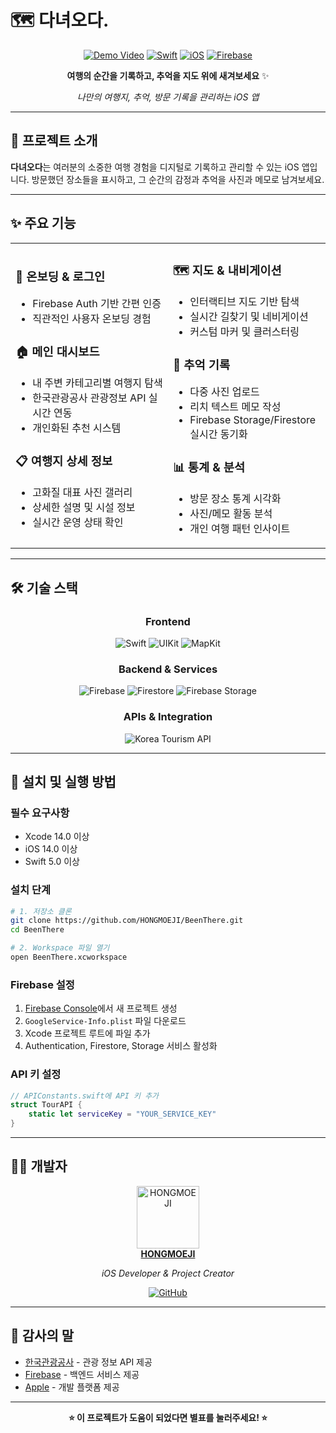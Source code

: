 # 🗺️ 다녀오다.

<div align="center">

[![Demo Video](https://img.shields.io/badge/YouTube-Project%20Demo-FF0000?style=for-the-badge&logo=youtube&logoColor=white)](https://youtu.be/dKOGrfb-Lrg)
[![Swift](https://img.shields.io/badge/Swift-FA7343?style=for-the-badge&logo=swift&logoColor=white)](https://swift.org/)
[![iOS](https://img.shields.io/badge/iOS-000000?style=for-the-badge&logo=ios&logoColor=white)](https://developer.apple.com/ios/)
[![Firebase](https://img.shields.io/badge/Firebase-FFCA28?style=for-the-badge&logo=firebase&logoColor=black)](https://firebase.google.com/)

**여행의 순간을 기록하고, 추억을 지도 위에 새겨보세요** ✨

*나만의 여행지, 추억, 방문 기록을 관리하는 iOS 앱*

</div>

---

## 🌟 프로젝트 소개

**다녀오다**는 여러분의 소중한 여행 경험을 디지털로 기록하고 관리할 수 있는 iOS 앱입니다. 
방문했던 장소들을 표시하고, 그 순간의 감정과 추억을 사진과 메모로 남겨보세요.

---

## ✨ 주요 기능

<table>
<tr>
<td width="50%">

### 🚪 **온보딩 & 로그인**
- Firebase Auth 기반 간편 인증
- 직관적인 사용자 온보딩 경험

### 🏠 **메인 대시보드**
- 내 주변 카테고리별 여행지 탐색
- 한국관광공사 관광정보 API 실시간 연동
- 개인화된 추천 시스템

### 📋 **여행지 상세 정보**
- 고화질 대표 사진 갤러리
- 상세한 설명 및 시설 정보
- 실시간 운영 상태 확인

</td>
<td width="50%">

### 🗺️ **지도 & 내비게이션**
- 인터랙티브 지도 기반 탐색
- 실시간 길찾기 및 네비게이션
- 커스텀 마커 및 클러스터링

### 💭 **추억 기록**
- 다중 사진 업로드
- 리치 텍스트 메모 작성
- Firebase Storage/Firestore 실시간 동기화

### 📊 **통계 & 분석**
- 방문 장소 통계 시각화
- 사진/메모 활동 분석
- 개인 여행 패턴 인사이트

</td>
</tr>
</table>

---

## 🛠️ 기술 스택

<div align="center">

### **Frontend**
![Swift](https://img.shields.io/badge/Swift-FA7343?style=for-the-badge&logo=swift&logoColor=white)
![UIKit](https://img.shields.io/badge/UIKit-2396F3?style=for-the-badge&logo=apple&logoColor=white)
![MapKit](https://img.shields.io/badge/MapKit-4A90E2?style=for-the-badge&logo=apple&logoColor=white)

### **Backend & Services**
![Firebase](https://img.shields.io/badge/Firebase-FFCA28?style=for-the-badge&logo=firebase&logoColor=black)
![Firestore](https://img.shields.io/badge/Firestore-FF6F00?style=for-the-badge&logo=firebase&logoColor=white)
![Firebase Storage](https://img.shields.io/badge/Firebase_Storage-FF8C00?style=for-the-badge&logo=firebase&logoColor=white)

### **APIs & Integration**
![Korea Tourism API](https://img.shields.io/badge/한국관광공사_API-00A86B?style=for-the-badge&logo=southkorea&logoColor=white)

</div>

---

## 🚀 설치 및 실행 방법

### **필수 요구사항**
- Xcode 14.0 이상
- iOS 14.0 이상
- Swift 5.0 이상

### **설치 단계**

```bash
# 1. 저장소 클론
git clone https://github.com/HONGMOEJI/BeenThere.git
cd BeenThere

# 2. Workspace 파일 열기
open BeenThere.xcworkspace
```

### **Firebase 설정**

1. [Firebase Console](https://console.firebase.google.com/)에서 새 프로젝트 생성
2. `GoogleService-Info.plist` 파일 다운로드
3. Xcode 프로젝트 루트에 파일 추가
4. Authentication, Firestore, Storage 서비스 활성화

### **API 키 설정**

```swift
// APIConstants.swift에 API 키 추가
struct TourAPI {
    static let serviceKey = "YOUR_SERVICE_KEY"
}
```

---

## 👨‍💻 개발자

<div align="center">

<a href="https://github.com/HONGMOEJI">
  <img src="https://github.com/HONGMOEJI.png" width="100px" alt="HONGMOEJI"/>
  <br/>
  <strong>HONGMOEJI</strong>
</a>

*iOS Developer & Project Creator*

[![GitHub](https://img.shields.io/badge/GitHub-100000?style=for-the-badge&logo=github&logoColor=white)](https://github.com/HONGMOEJI)

</div>

---

## 🙏 감사의 말

- [한국관광공사](https://www.visitkorea.or.kr/) - 관광 정보 API 제공
- [Firebase](https://firebase.google.com/) - 백엔드 서비스 제공
- [Apple](https://developer.apple.com/) - 개발 플랫폼 제공

---

<div align="center">

**⭐ 이 프로젝트가 도움이 되었다면 별표를 눌러주세요! ⭐**
</div>
